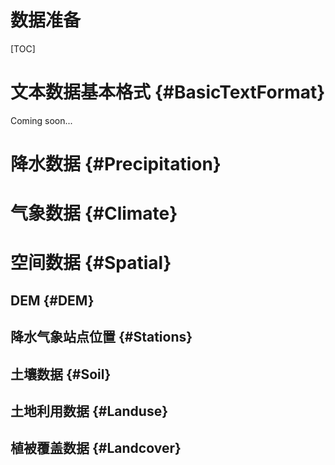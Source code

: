 # 数据准备

[TOC]

# 文本数据基本格式 {#BasicTextFormat}

Coming soon...

# 降水数据 {#Precipitation}


# 气象数据 {#Climate}


# 空间数据 {#Spatial}

## DEM {#DEM}

## 降水气象站点位置 {#Stations}

## 土壤数据 {#Soil}

## 土地利用数据 {#Landuse}

## 植被覆盖数据 {#Landcover}

